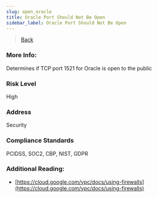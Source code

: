 ```yaml
---
slug: open_oracle
title: Oracle Port Should Not Be Open
sidebar_label: Oracle Port Should Not Be Open
---
```

> [Back](../../gcpvpcmonitoring)

### More Info:
Determines if TCP port 1521 for Oracle is open to the public

### Risk Level
High

### Address
Security

### Compliance Standards
PCIDSS, SOC2, CBP, NIST, GDPR

### Additional Reading:
- [https://cloud.google.com/vpc/docs/using-firewalls](https://cloud.google.com/vpc/docs/using-firewalls) 
